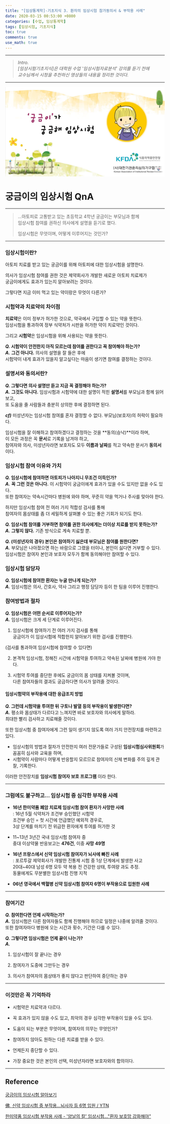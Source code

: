 ```yaml
---
title: "[임상통계학]-기초지식 3. 환자의 임상시험 참가동의서 & 부작용 사례"
date: 2020-03-15 00:53:00 +0800
categories: [수업, 임상통계학]
tags: [임상시험, 기초지식]
toc: true
comments: true
use_math: true  	
---
```


***

>*Intro.*  
>*[임상시험기초지식]은 대학원 수업 '임상시험자료분석' 강의를 듣기 전에*  
>*교수님께서 시청을 추천하신 영상들의 내용을 정리한 것이다.*

***

![임상시험](\assets\img\임상시험\cs.png)

# **궁금이의 임상시험 QnA**

***

> ...아토피로 고통받고 있는 초등학교 4학년 궁금이는 부모님과 함께  
> 임상시험 참여를 권하신 의사에게 설명을 듣기로 했다. 
>
> 임상시험은 무엇이며, 어떻게 이루어지는 것인가?

***

### **임상시험이란?**

아토피 치료를 받고 있는 궁금이를 위해 아토피에 대한 임상시험을 설명한다.

의사가 임상시험 참여를 권한 것은 제약회사가 개발한 새로운 아토피 치료제가   
궁금이에게도 효과가 있는지 알아보려는 것이다.

그렇다면 지금 이미 먹고 있는 약이랑은 무엇이 다른가?

### **시험약과 치료약의 차이점**

**치료약**은 이미 정부가 허가한 것으로, 약국에서 구입할 수 있는 약을 뜻한다.  
임상시험을 통과하여 정부 식약처가 시판을 허가한 약이 치료약인 것이다.

그리고 **시험약**은 임상시험을 위해 사용되는 약을 뜻한다.  

***Q.*  시험약이 안전한지 아직 모르는데 참여를 권한다고 꼭 참여해야 하는가?**  
***A.*** **그건 아니다.** 의사의 설명을 잘 들은 후에   
시험약이 내게 효과가 있을지 알고싶다는 마음이 생기면 참여를 결정하는 것이다.

### **설명서와 동의서란?**

***Q.* 그렇다면 의사 설명만 듣고 지금 꼭 결정해야 하는가?**  
***A.*** **그것도 아니다.** 임상시험과 시험약에 대한 설명이 적힌 **설명서**를 부모님과 함께 읽어보고,   
또 도움을 줄 사람들과 충분히 상의한 후에 결정하면 된다. 

***cf)*** 미성년자는 임상시험 참여를 혼자 결정할 수 없다. 부모님(보호자)의 허락이 필요하다.

임상시험을 잘 이해하고 참여하겠다고 결정하는 것을 **동의(승낙)**이라 하며,  
이 모든 과정은 꼭 **문서**로 기록을 남겨야 하고,   
참여자와 의사, 미성년자라면 보호자도 모두 **이름과 날짜**를 적고 약속한 문서가 **동의서**이다.

### **임상시험 참여 이유와 가치**

***Q.* 임상시험에 참여하면 아토피가 나아지니 무조건 이득인가?**   
***A.*** **꼭 그런 것은 아니다.** 이 시험약이 궁금이에게 효과가 있을 수도 있지만 없을 수도 있다.  
또한 참여자는 약속시간마다 병원에 와야 하며, 꾸준히 약을 먹거나 주사를 맞아야 한다.

하지만 임상시험 참여 전 여러 가지 적합성 검사를 통해   
참여자의 몸상태를 좀 더 세밀하게 살펴볼 수 있는 좋은 기회가 되기도 한다.

***Q.* 임상시험 참여를 거부하면 참여를 권한 의사에게는 더이상 치료를 받지 못하는가?**   
***A.*** **그렇지 않다.**  기존 방식으로 계속 치료할 뿐.

***Q.* (미성년자의 경우) 본인은 참여하기 싫은데 부모님은 참여를 원한다면?**   
***A.*** 부모님은 나아졌으면 하는 바람으로 그랬을 터이나, 본인이 싫다면 거부할 수 있다.  
임상시험은 참여자 본인과 보호자 모두가 함께 동의해야만 참여할 수 있다.

### **임상시험 담당자**

***Q.* 임상시험에 참여한 환자는 누굴 만나게 되는가?**   
***A.*** 임상시험은 의사, 간호사, 약사 그리고 행정 담당자 등이 한 팀을 이루어 진행한다.

### **참여방법과 절차**

***Q.* 임상시험은 어떤 순서로 이루어지는가?**   
***A.*** 임상시험은 크게 세 단계로 이루어진다.

1) 임상시험에 참여하기 전 여러 가지 검사를 통해   
궁금이가 이 임상시험에 적합한지 알아보기 위한 검사를 진행한다.

(검사를 통과하여 임상시험에 참여할 수 있다면)

2) 본격적 임상시험, 정해진 시간에 시험약을 투여하고 약속된 날짜에 병원에 가야 한다.

3) 시험약 투여를 중단한 후에도 궁금이의 몸 상태를 지켜볼 것이며,   
다른 참여자들의 결과도 궁금하다면 의사가 알려줄 것이다.

#### **임상시험약의 부작용에 대한 응급조치 방법**

***Q.* 그런데 시험약을 투여한 뒤 구토나 발열 등의 부작용이 발생한다면?**   
***A.*** 평소와 몸상태가 다르다고 느껴지면 바로 보호자와 의사에게 말하라.  
최대한 빨리 검사하고 치료해줄 것이다.

또한 임상시험 중 참여자에게 그런 일이 생기지 않도록 여러 가지 안전장치를 마련하고 있다.

- 임상시험의 방법과 절차가 안전한지 여러 전문가들로 구성된 **임상시험심사위원회**가   
  꼼꼼히 심사와 교육을 하며, 
- 시험약이 사람마다 어떻게 반응할지 모르므로 참여자의 신체 변화를 주의 깊게 관찰, 기록한다.

이러한 안전장치를 **임상시험 참여자 보호 프로그램** 이라 한다.

***

### **그럼에도 불구하고... 임상시험 중 심각한 부작용 사례**

- **16년 한미약품 폐암 치료제 임상시험 참여 환자가 사망한 사례**  
  : 16년 5월 식약처가 조건부 승인했던 시험약  
  조건부 승인 = 첫 시간에 언급했던 예외적 경우로,   
  3상 단계를 마치기 전 위급한 환자에게 투여를 허가한 것
  
- 11~13년 3년간 국내 임상시험 참여자 중   
  중대 이상약물 반응보고는 **476건**, 이중 **사망** **49명**
  
  
  
- **16년 프랑스에서 신약 임상시험 참여자가 뇌사에 빠진 사례**  
   : 포르투갈 제약회사가 개발한 진통제 시험 중 1상 단계에서 발생한 사고   
  20대~40대 남성 6명 모두 약 복용 전 건강한 상태, 투여량 과도 추정.  
  동물에게도 무분별한 임상시험 진행 지적
  
- **06년 영국에서 백혈병 신약 임상시험 참여자 6명이 부작용으로 입원한 사례**

***

### **참여기간**

***Q.* 참여한다면 언제 시작하는가?**   
***A.*** 임상시험은 다른 참여자들도 함께 진행해야 하므로 일정은 나중에 알려줄 것이다.  
또한 참여자마다 병원에 오는 시간과 횟수, 기간은 다를 수 있다.

***Q.* 그렇다면 임상시험은 언제 끝이 나는가?**   
***A.***   
1) 임상시험이 잘 끝나는 경우

2) 참여자가 도중에 그만두는 경우

3) 의사가 참여자의 몸상태가 좋지 않다고 판단하여 중단하는 경우

***

### **이것만은 꼭 기억하라**

- 시험약은 치료약과 다르다.

- 꼭 효과가 있지 않을 수도 있고, 최악의 경우 심각한 부작용이 있을 수도 있다.

- 도움이 되는 부분은 무엇이며, 참여자의 의무는 무엇인가?

- 참여하지 않아도 원하는 다른 치료를 받을 수 있다.

- 언제든지 중단할 수 있다. 

- 가장 중요한 것은 본인의 선택, 미성년자라면 보호자와의 합의이다.

  

***

## **Reference**

[궁금이의 임상시험 알아보기](https://www.youtube.com/watch?v=WhLhQEGF1RE&feature=youtu.be)  

[佛, 신약 임상시험 중 부작용...뇌사자 등 6명 입원 / YTN](https://www.youtube.com/watch?v=mekGP_i2P30&feature=youtu.be)

[한미약품 임상시험 부작용 사례 - '양날의 칼' 임상시험…"환자 보호망 강화해야"](https://www.youtube.com/watch?v=G33eHbfxlkM&feature=youtu.be)



